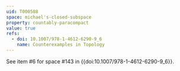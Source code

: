 ```yaml
---
uid: T000508
space: michael's-closed-subspace
property: countably-paracompact
value: true
refs:
  - doi: 10.1007/978-1-4612-6290-9_6
    name: Counterexamples in Topology
---
```

See item #6 for space #143 in {{doi:10.1007/978-1-4612-6290-9_6}}.
